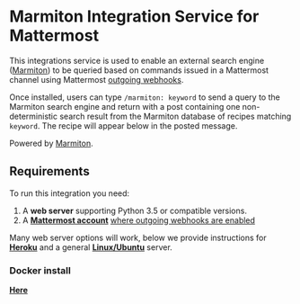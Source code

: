 # Marmiton Integration Service for Mattermost
This integrations service is used to enable an external search engine ([Marmiton](https://en.wikipedia.org/wiki/Marmiton)) to be queried based on commands issued in a Mattermost channel using Mattermost [outgoing webhooks](https://github.com/mattermost/platform/blob/master/doc/integrations/webhooks/Outgoing-Webhooks.md). 

Once installed, users can type `/marmiton: keyword` to send a query to the Marmiton search engine and return with a post containing one non-deterministic search result from the Marmiton database of recipes matching `keyword`. The recipe will appear below in the posted message. 

Powered by [Marmiton](http://www.marmiton.org/).

## Requirements
To run this integration you need:

1. A **web server** supporting Python 3.5 or compatible versions.
2. A **[Mattermost account](http://www.mattermost.org/)** [where outgoing webhooks are enabled](https://github.com/mattermost/platform/blob/master/doc/integrations/webhooks/Outgoing-Webhooks.md#enabling-outgoing-webhooks)

Many web server options will work, below we provide instructions for [**Heroku**](HEROKU.md) and a general [**Linux/Ubuntu**](LINUX.md) server.

### Docker install
[**Here**](DOCKER.md)
